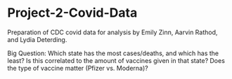 # Project-2-Covid-Data
Preparation of CDC covid data for analysis by Emily Zinn, Aarvin Rathod, and Lydia Deterding.

Big Question: Which state has the most cases/deaths, and which has the least? Is this correlated to the amount of vaccines given in that state? Does the type of vaccine matter (Pfizer vs. Moderna)? 


